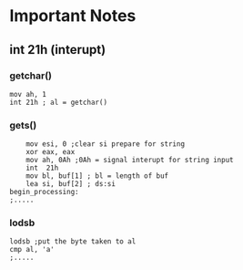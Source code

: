 # Important Notes

## int 21h (interupt)

### getchar()

```assembly
mov ah, 1
int 21h ; al = getchar()
```



### gets()

```assembly
	mov esi, 0 ;clear si prepare for string
	xor eax, eax
	mov ah, 0Ah ;0Ah = signal interupt for string input
	int  21h
	mov bl, buf[1] ; bl = length of buf
	lea si, buf[2] ; ds:si
begin_processing:
;.....

```



### lodsb

```assembly
lodsb ;put the byte taken to al
cmp al, 'a'
;.....
```



